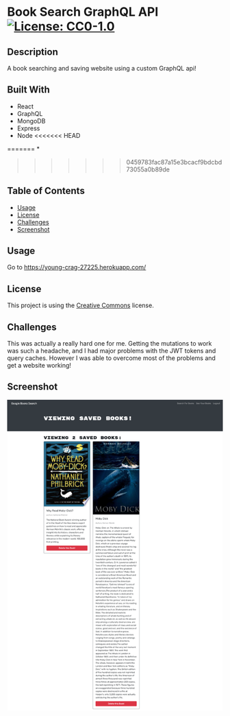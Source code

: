 # Book Search GraphQL API [![License: CC0-1.0](https://licensebuttons.net/l/zero/1.0/80x15.png)](http://creativecommons.org/publicdomain/zero/1.0/)

## Description 

A book searching and saving website using a custom GraphQL api!

## Built With
* React
* GraphQL
* MongoDB
* Express
* Node
<<<<<<< HEAD

=======
* 
>>>>>>> 0459783fac87a15e3bcacf9bdcbd73055a0b89de
## Table of Contents 

* [Usage](#usage)
* [License](#license)
* [Challenges](#challenges)
* [Screenshot](#screenshot)

## Usage 

Go to https://young-crag-27225.herokuapp.com/

## License 

This project is using the [Creative Commons](http://creativecommons.org/publicdomain/zero/1.0/) license. 

## Challenges
This was actually a really hard one for me. Getting the mutations to work was such a headache, and I had major problems with the JWT tokens and query caches. However I was able to overcome most of the problems and get a website working!

## Screenshot
![Screenshot of website](/imgs/screenshot.png "Screenshot of the website")


